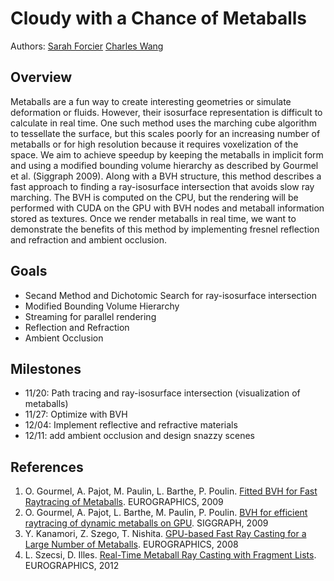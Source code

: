 # Cloudy with a Chance of Metaballs

Authors:
[Sarah Forcier](https://github.com/sarahforcier)
[Charles Wang](https://github.com/charlesliwang)

## Overview
Metaballs are a fun way to create interesting geometries or simulate deformation or fluids. However, their isosurface representation is difficult to calculate in real time. One such method uses the marching cube algorithm to tessellate the surface, but this scales poorly for an increasing number of metaballs or for high resolution because it requires voxelization of the space. We aim to achieve speedup by keeping the metaballs in implicit form and using a modified bounding volume hierarchy as described by Gourmel et al. (Siggraph 2009). Along with a BVH structure, this method describes a fast approach to finding a ray-isosurface intersection that avoids slow ray marching. The BVH is computed on the CPU, but the rendering will be performed with CUDA on the GPU with BVH nodes and metaball information stored as textures. Once we render metaballs in real time, we want to demonstrate the benefits of this method by implementing fresnel reflection and refraction and ambient occlusion. 

## Goals
* Secand Method and Dichotomic Search for ray-isosurface intersection
* Modified Bounding Volume Hierarchy
* Streaming for parallel rendering
* Reflection and Refraction
* Ambient Occlusion

## Milestones
* 11/20: Path tracing and ray-isosurface intersection (visualization of metaballs)
* 11/27: Optimize with BVH
* 12/04: Implement reflective and refractive materials
* 12/11: add ambient occlusion and design snazzy scenes

## References
1. O. Gourmel, A. Pajot, M. Paulin, L. Barthe, P. Poulin. [Fitted BVH for Fast Raytracing of Metaballs](http://www.ligum.umontreal.ca/Gourmel-2010-FBVH/Gourmel-2010-FBVH.pdf). EUROGRAPHICS, 2009
2. O. Gourmel, A. Pajot, L. Barthe, M. Paulin, P. Poulin. [BVH for efficient raytracing of dynamic metaballs on GPU](https://dl.acm.org/citation.cfm?id=1598041). SIGGRAPH, 2009
3. Y. Kanamori, Z. Szego, T. Nishita. [GPU-based Fast Ray Casting for a Large Number of Metaballs](http://kanamori.cs.tsukuba.ac.jp/projects/metaball/eg08_metaballs.pdf). EUROGRAPHICS, 2008
4. L. Szecsi, D. Illes. [Real-Time Metaball Ray Casting with Fragment Lists](http://cg.iit.bme.hu/~szecsi/cikkek/metaball12/meta.pdf). EUROGRAPHICS, 2012